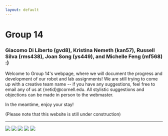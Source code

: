 ```yaml
---
layout: default
---
```


# Group 14
### Giacomo Di Liberto (gvd8), Kristina Nemeth (kan57), Russell Silva (rms438), Joan Song (ys449), and Michelle Feng (mf568) :)

Welcome to Group 14's webpage, where we will document the progress and development of our robot and lab assignments! We are still trying to come up with a creative team name -- if you have any suggestions, feel free to email any of us at {netid}@cornell.edu. All stylistic suggestions and objections can be made in person to the webmaster. 

In the meantime, enjoy your stay!

(Please note that this website is still under construction)

***

![](https://assets-cdn.github.com/images/icons/emoji/octocat.png) ![](https://assets-cdn.github.com/images/icons/emoji/octocat.png) ![](https://assets-cdn.github.com/images/icons/emoji/octocat.png) ![](https://assets-cdn.github.com/images/icons/emoji/octocat.png) ![](https://assets-cdn.github.com/images/icons/emoji/octocat.png)
